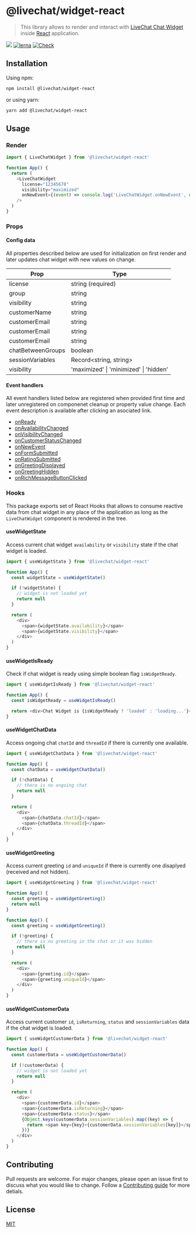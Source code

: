 # @livechat/widget-react

> This library allows to render and interact with [LiveChat Chat Widget](https://developers.livechat.com/open-chat-widget/) inside [React](https://reactjs.org/) application.

![](https://img.shields.io/badge/license-MIT-blue.svg)
[![lerna](https://img.shields.io/badge/maintained%20with-lerna-cc00ff.svg)](https://lerna.js.org/)
[![Check](https://github.com/livechat/chat-widget-adapters/actions/workflows/check.yml/badge.svg?branch=master)](https://github.com/livechat/chat-widget-adapters/actions/workflows/check.yml)

## Installation

Using npm:

```bash
npm install @livechat/widget-react
```

or using yarn:

```bash
yarn add @livechat/widget-react
```

## Usage

### Render

```js
import { LiveChatWidget } from '@livechat/widget-react'

function App() {
  return (
    <LiveChatWidget
      license="12345678"
      visibility="maximized"
      onNewEvent={(event) => console.log('LiveChatWidget.onNewEvent', event)}
    />
  )
}
```

### Props

#### Config data

All properties described below are used for initialization on first render and later updates chat widget with new values on change.

| Prop              | Type                                   |
| ----------------- | -------------------------------------- |
| license           | string (required)                      |
| group             | string                                 |
| visibility        | string                                 |
| customerName      | string                                 |
| customerEmail     | string                                 |
| customerEmail     | string                                 |
| customerEmail     | string                                 |
| chatBetweenGroups | boolean                                |
| sessionVariables  | Record<string, string>                 |
| visibility        | 'maximized' \| 'minimized' \| 'hidden' |

#### Event handlers

All event handlers listed below are registered when provided first time and later unregistered on componenet cleanup or property value change. Each event description is available after clicking an asociated link.

- [onReady](https://developers.livechat.com/docs/extending-chat-widget/javascript-api#on-ready)
- [onAvailabilityChanged](https://developers.livechat.com/docs/extending-chat-widget/javascript-api#on-availability-changed)
- [onVisibilityChanged](https://developers.livechat.com/docs/extending-chat-widget/javascript-api#on-visibility-changed)
- [onCustomerStatusChanged](https://developers.livechat.com/docs/extending-chat-widget/javascript-api#on-customer-status-changed)
- [onNewEvent](https://developers.livechat.com/docs/extending-chat-widget/javascript-api#on-new-event)
- [onFormSubmitted](https://developers.livechat.com/docs/extending-chat-widget/javascript-api#on-form-submitted)
- [onRatingSubmitted](https://developers.livechat.com/docs/extending-chat-widget/javascript-api#on-rating-submitted)
- [onGreetingDisplayed](https://developers.livechat.com/docs/extending-chat-widget/javascript-api#on-greeting-displayed)
- [onGreetingHidden](https://developers.livechat.com/docs/extending-chat-widget/javascript-api#on-greeting-hidden)
- [onRichMessageButtonClicked](https://developers.livechat.com/docs/extending-chat-widget/javascript-api#on-rich-message-button-clicked)

### Hooks

This package exports set of React Hooks that allows to consume reactive data from chat widget in any place of the application as long as the `LiveChatWidget` component is rendered in the tree.

#### useWidgetState

Access current chat widget `availability` or `visibility` state if the chat widget is loaded.

```js
import { useWidgetState } from '@livechat/widget-react'

function App() {
  const widgetState = useWidgetState()

  if (!widgetState) {
    // widget is not loaded yet
    return null
  }

  return (
    <div>
      <span>{widgetState.availability}</span>
      <span>{widgetState.visibility}</span>
    </div>
  )
}
```

#### useWidgetIsReady

Check if chat widget is ready using simple boolean flag `isWidgetReady`.

```js
import { useWidgetIsReady } from '@livechat/widget-react'

function App() {
  const isWidgetReady = useWidgetIsReady()

  return <div>Chat Widget is {isWidgetReady ? 'loaded' : 'loading...'}</div>
}
```

#### useWidgetChatData

Access ongoing chat `chatId` and `threadId` if there is currently one available.

```js
import { useWidgetChatData } from '@livechat/widget-react'

function App() {
  const chatData = useWidgetChatData()

  if (!chatData) {
    // there is no ongoing chat
    return null
  }

  return (
    <div>
      <span>{chatData.chatId}</span>
      <span>{chatData.threadId}</span>
    </div>
  )
}
```

#### useWidgetGreeting

Access current greeting `id` and `uniqueId` if there is currently one disaplyed (received and not hidden).

```js
import { useWidgetGreeting } from '@livechat/widget-react'

function App() {
  const greeting = useWidgetGreeting()
  return null
}

function App() {
  const greeting = useWidgetGreeting()

  if (!greeting) {
    // there is no greeting in the chat or it was hidden
    return null
  }

  return (
    <div>
      <span>{greeting.id}</span>
      <span>{greeting.uniqueId}</span>
    </div>
  )
}
```

#### useWidgetCustomerData

Access current customer `id`, `isReturning`, `status` and `sessionVariables` data if the chat widget is loaded.

```js
import { useWidgetCustomerData } from '@livechat/widget-react'

function App() {
  const customerData = useWidgetCustomerData()

  if (!customerData) {
    // widget is not loaded yet
    return null
  }

  return (
    <div>
      <span>{customerData.id}</span>
      <span>{customerData.isReturning}</span>
      <span>{customerData.status}</span>
      {Object.keys(customerData.sessionVariables).map((key) => {
        return <span key={key}>{customerData.sessionVariables[key]}</span>
      })}
    </div>
  )
}
```

## Contributing

Pull requests are welcome. For major changes, please open an issue first to discuss what you would like to change. Follow a [Contributing guide](https://github.com/livechat/chat-widget-adapters#-contributing) for more detials.

## License

[MIT](https://choosealicense.com/licenses/mit/)
